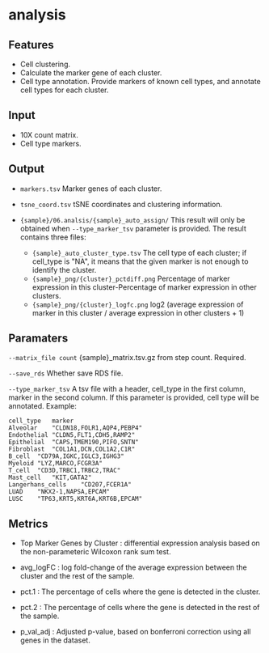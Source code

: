 # analysis

## Features
- Cell clustering.
- Calculate the marker gene of each cluster.
- Cell type annotation. Provide markers of known cell types, and annotate cell types for each cluster.

## Input
- 10X count matrix.
- Cell type markers.

## Output
- `markers.tsv` Marker genes of each cluster.

- `tsne_coord.tsv` tSNE coordinates and clustering information.

- `{sample}/06.analsis/{sample}_auto_assign/` This result will only be obtained when `--type_marker_tsv` parameter is provided. The result contains three files:
	- `{sample}_auto_cluster_type.tsv` The cell type of each cluster; if cell_type is "NA", it means that the given marker is not enough to identify the cluster.
	- `{sample}_png/{cluster}_pctdiff.png` Percentage of marker expression in this cluster-Percentage of marker expression in other clusters.
	- `{sample}_png/{cluster}_logfc.png` log2 (average expression of marker in this cluster / average expression in other clusters + 1)

## Paramaters

`--matrix_file count` {sample}_matrix.tsv.gz from step count. Required.

`--save_rds` Whether save RDS file.

`--type_marker_tsv` A tsv file with a header, cell_type in the first column, marker in the second column. If this parameter is provided, cell type will be annotated. Example:

```
cell_type	marker
Alveolar	"CLDN18,FOLR1,AQP4,PEBP4"
Endothelial	"CLDN5,FLT1,CDH5,RAMP2"
Epithelial	"CAPS,TMEM190,PIFO,SNTN"
Fibroblast	"COL1A1,DCN,COL1A2,C1R"
B_cell	"CD79A,IGKC,IGLC3,IGHG3"
Myeloid	"LYZ,MARCO,FCGR3A"
T_cell	"CD3D,TRBC1,TRBC2,TRAC"
Mast_cell	"KIT,GATA2"
Langerhans_cells	"CD207,FCER1A"
LUAD	"NKX2-1,NAPSA,EPCAM"
LUSC	"TP63,KRT5,KRT6A,KRT6B,EPCAM"
```

## Metrics
- Top Marker Genes by Cluster : differential expression analysis based on the non-parameteric Wilcoxon rank sum test.

- avg_logFC : log fold-change of the average expression between the cluster and the rest of the sample.

- pct.1 : The percentage of cells where the gene is detected in the cluster.

- pct.2 : The percentage of cells where the gene is detected in the rest of the sample.

- p_val_adj : Adjusted p-value, based on bonferroni correction using all genes in the dataset.

